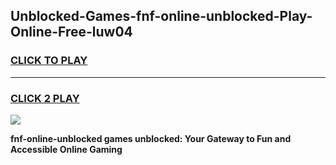 
## Unblocked-Games-fnf-online-unblocked-Play-Online-Free-luw04
<h3>
<a href="https://premium76.site?title=fnf-online-unblocked&ref=26A">CLICK TO PLAY</a></h3>
<hr>

<h3>
<a href="https://premium76.site?title=fnf-online-unblocked&ref=26A">CLICK 2 PLAY</a>
  
</h3>

<a href="https://premium76.site?title=fnf-online-unblocked&ref=26A"><img src="https://clearcache.store/games.png"></a>


**fnf-online-unblocked games unblocked: Your Gateway to Fun and Accessible Online Gaming**
